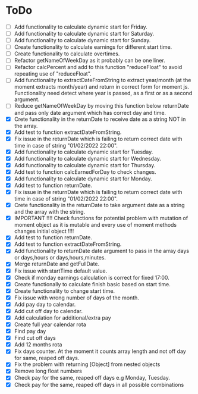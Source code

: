 # ToDo

- [ ] Add functionality to calculate dynamic start for Friday.
- [ ] Add functionality to calculate dynamic start for Saturday.
- [ ] Add functionality to calculate dynamic start for Sunday.
- [ ] Create functionality to calculate earnings for different start time.
- [ ] Create functionality to calculate overtimes.
- [ ] Refactor getNameOfWeekDay as it probably can be one liner.
- [ ] Refactor calcPercent and add to this function "reduceFloat" to avoid repeating use of "reduceFloat".
- [ ] Add functionality to extractDateFromString to extract year/month (at the moment extracts month/year) and return in correct form for moment js. Functionality need detect where year is passed, as a first or as a second argument.
- [ ] Reduce getNameOfWeekDay by moving this function below returnDate and pass only date argument which has correct day and time.
- [x] Crete functionality in the returnDate to receive date as a string NOT in the array.
- [x] Add test to function extractDateFromString.
- [x] Fix issue in the returnDate which is failing to return correct date with time in case of string "01/02/2022 22:00".
- [x] Add functionality to calculate dynamic start for Tuesday.
- [x] Add functionality to calculate dynamic start for Wednesday.
- [x] Add functionality to calculate dynamic start for Thursday.
- [x] Add test to function calcEarnedForDay to check changes.
- [x] Add functionality to calculate dynamic start for Monday.
- [x] Add test to function returnDate.
- [x] Fix issue in the returnDate which is failing to return correct date with time in case of string "01/02/2022 22:00".
- [x] Crete functionality in the returnDate to take argument date as a string and the array with the string.
- [x] IMPORTANT !!!! Check functions for potential problem with mutation of moment object as it is mutable and every use of moment methods changes initial object !!!!
- [x] Add test to function returnDate.
- [x] Add test to function extractDateFromString.
- [x] Add functionality to returnDate date argument to pass in the array days or days,hours or days,hours,minutes.
- [x] Merge returnDate and getFullDate.
- [x] Fix issue with startTime default value.
- [x] Check if monday earnings calculation is correct for fixed 17:00.
- [x] Create functionally to calculate finish basic based on start time.
- [x] Create functionality to change start time.
- [x] Fix issue with wrong number of days of the month.
- [x] Add pay day to calendar.
- [x] Add cut off day to calendar.
- [x] Add calculation for additional/extra pay
- [x] Create full year calendar rota
- [x] Find pay day
- [x] Find cut off days
- [x] Add 12 months rota
- [x] Fix days counter. At the moment it counts array length and not off day for same, reaped off days.
- [x] Fix the problem with returning [Object] from nested objects
- [x] Remove long float numbers
- [x] Check pay for the same, reaped off days e.g Monday, Tuesday.
- [x] Check pay for the same, reaped off days in all possible combinations
